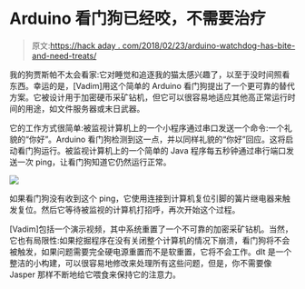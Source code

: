 # Arduino 看门狗已经咬，不需要治疗

> 原文:[https://hack aday . com/2018/02/23/arduino-watchdog-has-bite-and-need-treats/](https://hackaday.com/2018/02/23/arduino-watchdog-has-bite-and-doesnt-need-treats/)

我的狗贾斯帕不太会看家:它对睡觉和追逐我的猫太感兴趣了，以至于没时间照看东西。幸运的是，[Vadim]用这个简单的 Arduino 看门狗提出了一个更可靠的替代方案。它被设计用于加密硬币采矿钻机，但它可以很容易地适应其他高正常运行时间的用途，如文件服务器或末日武器。

它的工作方式很简单:被监视计算机上的一个小程序通过串口发送一个命令:一个礼貌的“你好”。Arduino 看门狗检测到这一点，并以同样礼貌的“你好”回应。这将启动看门狗运行。被监视计算机上的一个简单的 Java 程序每五秒钟通过串行端口发送一次 ping，让看门狗知道它仍然运行正常。

![](../Images/ddbc83a0e9c1cc206f58353d86d03f78.png)

如果看门狗没有收到这个 ping，它使用连接到计算机复位引脚的簧片继电器来触发复位。然后它等待被监视的计算机打招呼，再次开始这个过程。

[Vadim]包括一个演示视频，其中系统重置了一个不可靠的加密采矿钻机。当然，它也有局限性:如果挖掘程序在没有关闭整个计算机的情况下崩溃，看门狗将不会被触发，如果问题需要完全硬电源重置而不是软重置，它将不会工作。dIt 是一个整洁的小构建，可以很容易地修改来处理所有这些问题，但是，你不需要像 Jasper 那样不断地给它喂食来保持它的注意力。
